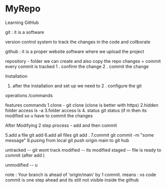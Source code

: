 # MyRepo

Learning GitHub


git : it is a software

version control system to track the changes in the code and collborate

github : it is a proper website software where we upload the project

repository - folder
we can create and also copy the repo
changes = commit 
every commit is tracked 
1 . confirm the change 
2 . commit the change

Installation

1. after the installation and set up we need to
2 . configure the git

operations /commands

features                   commands
1.clone -               git clone <some link>   (clone is better with https)
2.hidden folder access  ls -a
3.folder access         ls
4. status               git status  (if m then its modified so u have to commit the changes

After Modifying 
2 step process - add and then commit
 
5.add a file            git add <file name>
6.add all files         git add .
7.commit                git commit -m "some message"
8.pusing from local     git push origin main
  to git hub

untracked -- git wont track
modified -- its modified 
staged -- file is ready to commit (after add )

unmodified -- u



note : Your branch is ahead of 'origin/main' by 1 commit. 
means : vs code commit is one step ahead and its still not visible inside the github



 





